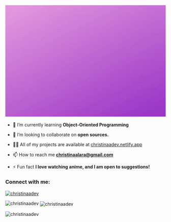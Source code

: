 <!-- <h1 align="center">Hi 👋, I'm @ChristinaaDev</h1> -->
<img src="https://github.com/ChristinaaDev/ChristinaaDev/blob/main/Hi%2C%20I'm%20%40ChristinaaDev.gif" width="100%" height="350"/>


- 🌱 I’m currently learning **Object-Oriented Programming**

- 👯 I’m looking to collaborate on **open sources.**

- 👨‍💻 All of my projects are available at [christinaadev.netlify.app](christinaadev.netlify.app)

- 📫 How to reach me **christinaalara@gmail.com**

- ⚡ Fun fact **I love watching anime, and I am open to suggestions!**

<h3 align="left">Connect with me:</h3>
<p align="left">
<a href="https://twitter.com/christinaadev" target="blank"><img align="center" src="https://raw.githubusercontent.com/rahuldkjain/github-profile-readme-generator/master/src/images/icons/Social/twitter.svg" alt="christinaadev" height="30" width="40" /></a>
</p>

<p><img align="left" src="https://github-readme-stats.vercel.app/api/top-langs?username=christinaadev&show_icons=true&locale=en&layout=compact" alt="christinaadev" /></p>

<p>&nbsp;<img align="center" src="https://github-readme-stats.vercel.app/api?username=christinaadev&show_icons=true&locale=en" alt="christinaadev" /></p>

<p><img align="center" src="https://github-readme-streak-stats.herokuapp.com/?user=christinaadev&" alt="christinaadev" /></p>
